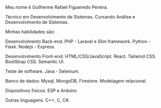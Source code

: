 Meu nome é Guilherme Rafael Figueiredo Pereira. 

Técnico em Desenvolvimento de Sistemas.
Cursando Análise e Desenvolvimento de Sistemas.

Minhas habilidades são:

Desenvolvimento Back-end.
  PHP - Laravel e Slim framework.
  Python - Flask.
  Nodejs - Express.

Desenvolvimento Front-end.
  HTML/CSS/JavaScript.
  React.
  Tailwind CSS.
  BootStrap CSS.
  Semantic UI.

Teste de software.
  Java - Selenium.

Banco de dados:
  Mysql, MongoDB, Firestore.
  Modelagem relacional.

Dispositivos fisicos.
  ESP e Arduino

Outras linguagens.
  C++, C, C#.




